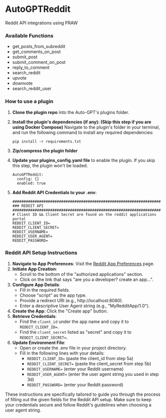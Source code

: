 # AutoGPTReddit
Reddit API integrations using PRAW

### Available Functions
- get_posts_from_subreddit
- get_comments_on_post
- submit_post
- submit_comment_on_post
- reply_to_comment
- search_reddit
- upvote
- downvote
- search_reddit_user

### How to use a plugin

1. **Clone the plugin repo** into the Auto-GPT's plugins folder.
2. **Install the plugin's dependencies (if any): (Skip this step if you are using Docker Compose)**
   Navigate to the plugin's folder in your terminal, and run the following command to install any required dependencies:

   ```shell
   pip install -r requirements.txt
   ```
3. **Zip/compress the plugin folder**
4. **Update your plugins_config.yaml file** to enable the plugin. If you skip this step, the plugin won't be loaded.
   

   ```shell
   AutoGPTReddit:
     config: {}
     enabled: true
   ```
5. **Add Reddit API Credentials to your .env**:

   ```shell
   ################################################################################
   ### REDDIT API
   ################################################################################
   # Client ID && Client Secret are found on the reddit applications portal
   REDDIT_CLIENT_ID=
   REDDIT_CLIENT_SECRET=
   REDDIT_USERNAME=
   REDDIT_USER_AGENT=
   REDDIT_PASSWORD=
   ```

### Reddit API Setup Instructions

1. **Navigate to App Preferences**: Visit the [Reddit App Preferences](https://www.reddit.com/prefs/apps/) page.
2. **Initiate App Creation**:
   - Scroll to the bottom of the "authorized applications" section.
   - Click on the link that says "are you a developer? create an app...".
3. **Configure App Details**:
   - Fill in the required fields.
   - Choose "script" as the app type.
   - Provide a redirect URI (e.g., http://localhost:8080).
   - Enter a descriptive User Agent string (e.g., "MyRedditApp/1.0").
4. **Create the App**: Click the "Create app" button.
5. **Retrieve Credentials**:
   - Find the `client_id` under the app name and copy it to `REDDIT_CLIENT_ID=`.
   - Find the `client_secret` listed as "secret" and copy it to `REDDIT_CLIENT_SECRET=`.
6. **Update Environment File**:
   - Open or create the .env file in your project directory.
   - Fill in the following lines with your details:
     - `REDDIT_CLIENT_ID=` (paste the client_id from step 5a)
     - `REDDIT_CLIENT_SECRET=` (paste the client_secret from step 5b)
     - `REDDIT_USERNAME=` (enter your Reddit username)
     - `REDDIT_USER_AGENT=` (enter the user agent string you used in step 3d)
     - `REDDIT_PASSWORD=` (enter your Reddit password)

These instructions are specifically tailored to guide you through the process of filling out the given fields for the Reddit API setup. Make sure to keep your credentials secure and follow Reddit's guidelines when choosing a user agent string.
